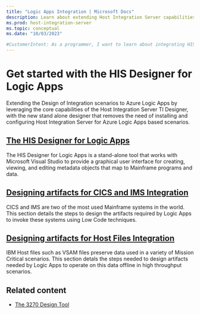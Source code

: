 ```yaml
---
title: "Logic Apps Integration | Microsoft Docs"
description: Learn about extending Host Integration Server capabilities with Azure Logic Apps.
ms.prod: host-integration-server
ms.topic: conceptual
ms.date: "10/03/2023"

#CustomerIntent: As a programmer, I want to learn about integrating HIS with Azure Logic Apps.
---
```


# Get started with the HIS Designer for Logic Apps

Extending the Design of Integration scenarios to Azure Logic Apps by leveraging the core capabilities of the Host Integration Server TI Designer, with the new stand alone designer that removes the need of installing and configuring Host Integration Server for Azure Logic Apps based scenarios.

<!-- 
This is content to add later.
Mainframes and Midranges modernization with Azure Logic Apps(new-page-la-mainfmod.md)  
Explain the capabilities of Azure Logic Apps for Mainframes and Midranges Modernization. Azure Logic Apps provides native connectivity for IBM systems such as CICS, IMS, 3270, DB2, MQ and Host Files.
-->

## [The HIS Designer for Logic Apps](application-integration-ladesigner-2.md)

The HIS Designer for Logic Apps is a stand-alone tool that works with Microsoft Visual Studio to provide a graphical user interface for creating, viewing, and editing metadata objects that map to Mainframe programs and data.

## [Designing artifacts for CICS and IMS Integration](application-integration-lahostapps.md) 

CICS and IMS are two of the most used Mainframe systems in the world. This section details the steps to design the artifacts required by Logic Apps to invoke these systems using Low Code techniques.

## [Designing artifacts for Host Files Integration](application-integration-lahostfiles.md)

IBM Host files such as VSAM files preserve data used in a variety of Mission Critical scenarios. This section detals the steps needed to design artifacts needed by Logic Apps to operate on this data offline in high throughput scenarios.

## Related content

- [The 3270 Design Tool](application-integration-3270designer-1.md)

